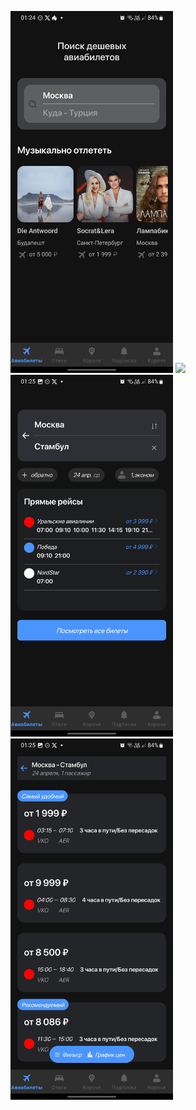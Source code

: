 <img src="Docs/11.png" width="260"> <img src="Docs/2.png" width="260">
<img src="Docs/33.png" width="260">
<img src="Docs/44.png" width="260">
